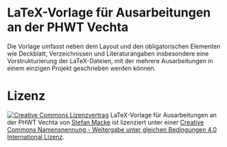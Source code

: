 # LaTeX-Vorlage für Ausarbeitungen an der PHWT Vechta

Die Vorlage umfasst neben dem Layout und den obligatorischen Elementen wie Deckblatt, Verzeichnissen und Literaturangaben insbesondere eine Vorstrukturierung der LaTeX-Dateien, mit der mehrere Ausarbeitungen in einem einzigen Projekt geschrieben werden können.

# Lizenz

[![Creative Commons Lizenzvertrag](https://i.creativecommons.org/l/by-sa/4.0/88x31.png)](http://creativecommons.org/licenses/by-sa/4.0/)
LaTeX-Vorlage für Ausarbeitungen an der PHWT Vechta von [Stefan Macke](https://github.com/StefanMacke/) ist lizenziert unter einer [Creative Commons Namensnennung - Weitergabe unter gleichen Bedingungen 4.0 International Lizenz](http://creativecommons.org/licenses/by-sa/4.0/).